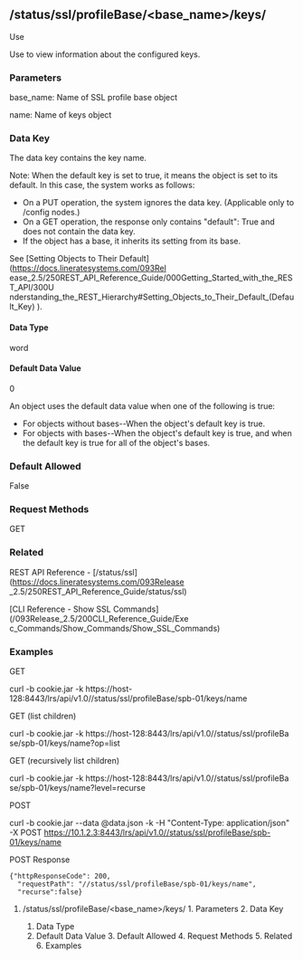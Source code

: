 ## /status/ssl/profileBase/<base_name>/keys/<name>

Use

Use to view information about the configured keys.

### Parameters

base_name: Name of SSL profile base object

name: Name of keys object

### Data Key

The data key contains the key name.

Note: When the default key is set to true, it means the object is set to its
default. In this case, the system works as follows:

  * On a PUT operation, the system ignores the data key. (Applicable only to /config nodes.)
  * On a GET operation, the response only contains "default": True and does not contain the data key.
  * If the object has a base, it inherits its setting from its base.

See [Setting Objects to Their Default](https://docs.lineratesystems.com/093Rel
ease_2.5/250REST_API_Reference_Guide/000Getting_Started_with_the_REST_API/300U
nderstanding_the_REST_Hierarchy#Setting_Objects_to_Their_Default_(Default_Key)
).

#### Data Type

word

#### Default Data Value

0

An object uses the default data value when one of the following is true:

  * For objects without bases--When the object's default key is true.
  * For objects with bases--When the object's default key is true, and when the default key is true for all of the object's bases.

### Default Allowed

False

### Request Methods

GET

### Related

REST API Reference - [/status/ssl](https://docs.lineratesystems.com/093Release
_2.5/250REST_API_Reference_Guide/status/ssl)

[CLI Reference - Show SSL Commands](/093Release_2.5/200CLI_Reference_Guide/Exe
c_Commands/Show_Commands/Show_SSL_Commands)

### Examples

GET

curl -b cookie.jar -k
https://host-128:8443/lrs/api/v1.0//status/ssl/profileBase/spb-01/keys/name

GET (list children)

curl -b cookie.jar -k https://host-128:8443/lrs/api/v1.0//status/ssl/profileBa
se/spb-01/keys/name?op=list

GET (recursively list children)

curl -b cookie.jar -k https://host-128:8443/lrs/api/v1.0//status/ssl/profileBa
se/spb-01/keys/name?level=recurse

POST

curl -b cookie.jar --data @data.json -k -H "Content-Type: application/json" -X
POST
https://10.1.2.3:8443/lrs/api/v1.0//status/ssl/profileBase/spb-01/keys/name

POST Response

    
    
    {"httpResponseCode": 200,
      "requestPath": "//status/ssl/profileBase/spb-01/keys/name",
      "recurse":false}

  1. /status/ssl/profileBase/<base_name>/keys/<name>
    1. Parameters
    2. Data Key
      1. Data Type
      2. Default Data Value
    3. Default Allowed
    4. Request Methods
    5. Related
    6. Examples

